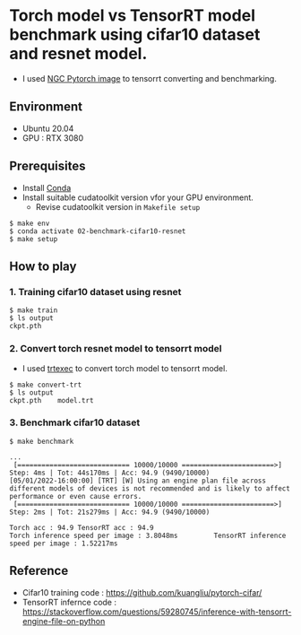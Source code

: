 # Torch model vs TensorRT model benchmark using cifar10 dataset and resnet model.
- I used [NGC Pytorch image](https://catalog.ngc.nvidia.com/orgs/nvidia/containers/pytorch) to tensorrt converting and benchmarking.

## Environment
- Ubuntu 20.04
- GPU : RTX 3080

## Prerequisites
- Install [Conda](https://docs.conda.io/projects/conda/en/latest/user-guide/install/index.html)
- Install suitable cudatoolkit version vfor your GPU environment.
    - Revise cudatoolkit version in `Makefile setup`
```
$ make env
$ conda activate 02-benchmark-cifar10-resnet
$ make setup
```

## How to play
### 1. Training cifar10 dataset using resnet 
```
$ make train
$ ls output
ckpt.pth
```

### 2. Convert torch resnet model to tensorrt model
- I used [trtexec](https://github.com/NVIDIA/TensorRT/tree/main/samples/trtexec) to convert torch model to tensorrt model. 
```
$ make convert-trt
$ ls output
ckpt.pth    model.trt
```

### 3. Benchmark cifar10 dataset 
```
$ make benchmark

...
 [============================ 10000/10000 =======================>]  Step: 4ms | Tot: 44s170ms | Acc: 94.9 (9490/10000)
[05/01/2022-16:00:00] [TRT] [W] Using an engine plan file across different models of devices is not recommended and is likely to affect performance or even cause errors.
 [============================ 10000/10000 =======================>]  Step: 2ms | Tot: 21s279ms | Acc: 94.9 (9490/10000)

Torch acc : 94.9 TensorRT acc : 94.9
Torch inference speed per image : 3.8048ms         TensorRT inference speed per image : 1.52217ms

```

## Reference
- Cifar10 training code : https://github.com/kuangliu/pytorch-cifar/
- TensorRT infernce code : https://stackoverflow.com/questions/59280745/inference-with-tensorrt-engine-file-on-python